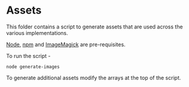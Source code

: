 # Assets

This folder contains a script to generate assets that are used across the various implementations.

[Node](http://nodejs.org), [npm](https://npmjs.org/) and [ImageMagick](http://www.imagemagick.org/script/binary-releases.php) are pre-requisites.

To run the script -
```
node generate-images
```

To generate additional assets modify the arrays at the top of the script.